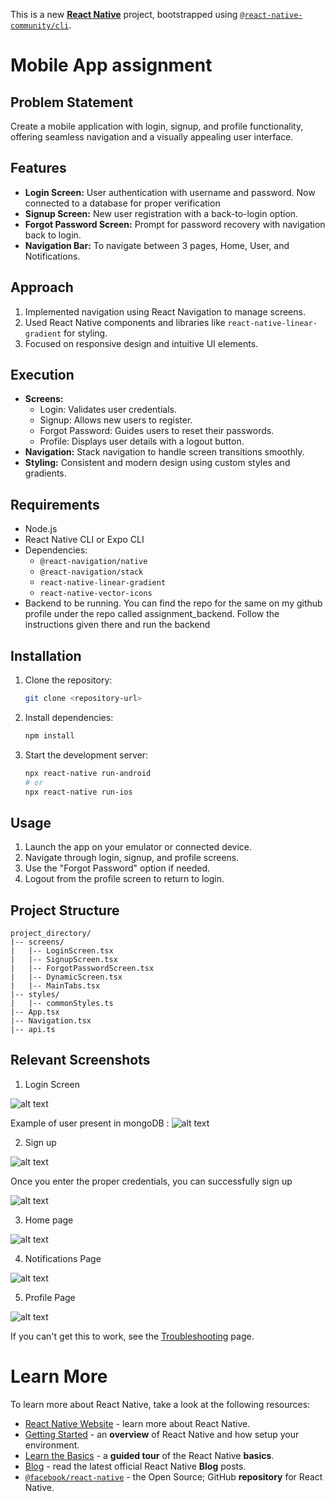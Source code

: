 This is a new [**React Native**](https://reactnative.dev) project, bootstrapped using [`@react-native-community/cli`](https://github.com/react-native-community/cli).

# Mobile App assignment

## Problem Statement
Create a mobile application with login, signup, and profile functionality, offering seamless navigation and a visually appealing user interface.

## Features
- **Login Screen:** User authentication with username and password. Now connected to a database for proper verification
- **Signup Screen:** New user registration with a back-to-login option.
- **Forgot Password Screen:** Prompt for password recovery with navigation back to login.
- **Navigation Bar:** To navigate between 3 pages, Home, User, and Notifications.

## Approach
1. Implemented navigation using React Navigation to manage screens.
2. Used React Native components and libraries like `react-native-linear-gradient` for styling.
3. Focused on responsive design and intuitive UI elements.

## Execution
- **Screens:**
  - Login: Validates user credentials.
  - Signup: Allows new users to register.
  - Forgot Password: Guides users to reset their passwords.
  - Profile: Displays user details with a logout button.
- **Navigation:** Stack navigation to handle screen transitions smoothly.
- **Styling:** Consistent and modern design using custom styles and gradients.

## Requirements
- Node.js
- React Native CLI or Expo CLI
- Dependencies: 
  - `@react-navigation/native`
  - `@react-navigation/stack`
  - `react-native-linear-gradient`
  - `react-native-vector-icons`
- Backend to be running. You can find the repo for the same on my github profile under the repo called assignment_backend. Follow the instructions given there and run the backend

## Installation
1. Clone the repository:
   ```bash
   git clone <repository-url>
   ```
2. Install dependencies:
   ```bash
   npm install
   ```
3. Start the development server:
   ```bash
   npx react-native run-android
   # or
   npx react-native run-ios
   ```

## Usage
1. Launch the app on your emulator or connected device.
2. Navigate through login, signup, and profile screens.
3. Use the "Forgot Password" option if needed.
4. Logout from the profile screen to return to login.

## Project Structure
```
project_directory/
|-- screens/
|   |-- LoginScreen.tsx
|   |-- SignupScreen.tsx
|   |-- ForgotPasswordScreen.tsx
|   |-- DynamicScreen.tsx
|   |-- MainTabs.tsx
|-- styles/
|   |-- commonStyles.ts
|-- App.tsx
|-- Navigation.tsx
|-- api.ts
```

## Relevant Screenshots
1. Login Screen

![alt text](image-6.png)

Example of user present in mongoDB : 
![alt text](image-7.png)

2. Sign up

![alt text](image-1.png)

Once you enter the proper credentials, you can successfully sign up

![alt text](image-2.png)

3. Home page

![alt text](image-3.png)

4. Notifications Page

![alt text](image-4.png)

5. Profile Page

![alt text](image-5.png)

If you can't get this to work, see the [Troubleshooting](https://reactnative.dev/docs/troubleshooting) page.

# Learn More

To learn more about React Native, take a look at the following resources:

- [React Native Website](https://reactnative.dev) - learn more about React Native.
- [Getting Started](https://reactnative.dev/docs/environment-setup) - an **overview** of React Native and how setup your environment.
- [Learn the Basics](https://reactnative.dev/docs/getting-started) - a **guided tour** of the React Native **basics**.
- [Blog](https://reactnative.dev/blog) - read the latest official React Native **Blog** posts.
- [`@facebook/react-native`](https://github.com/facebook/react-native) - the Open Source; GitHub **repository** for React Native.
